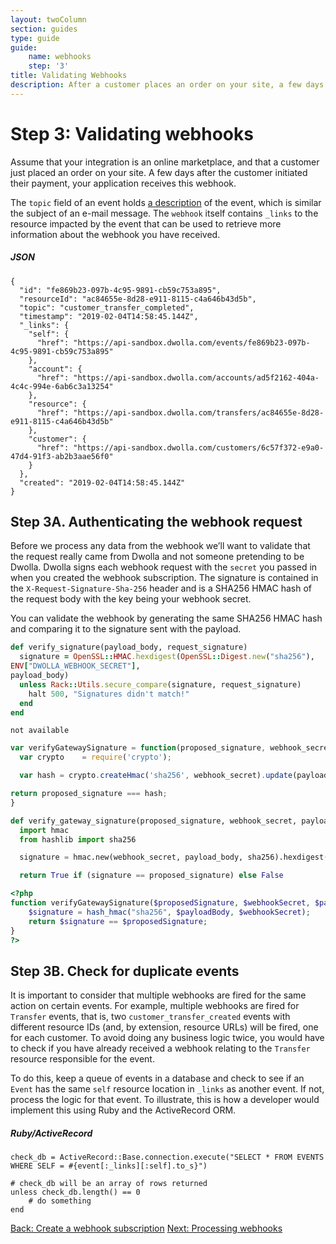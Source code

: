 ```yaml
---
layout: twoColumn
section: guides
type: guide
guide:
    name: webhooks
    step: '3'
title: Validating Webhooks
description: After a customer places an order on your site, a few days after they initiated their payment, your application receives this type of webhook.
---
```


# Step 3: Validating webhooks

Assume that your integration is an online marketplace, and that a customer just placed an order on your site. A few days after the customer initiated their payment, your application receives this webhook.

The `topic` field of an event holds [a description](http://docs.dwolla.com/#events) of the event, which is similar the subject of an e-mail message.  The `webhook` itself contains `_links` to the resource impacted by the event that can be used to retrieve more information about the webhook you have received.

##### JSON

```jsonnoselect
{
  "id": "fe869b23-097b-4c95-9891-cb59c753a895",
  "resourceId": "ac84655e-8d28-e911-8115-c4a646b43d5b",
  "topic": "customer_transfer_completed",
  "timestamp": "2019-02-04T14:58:45.144Z",
  "_links": {
    "self": {
      "href": "https://api-sandbox.dwolla.com/events/fe869b23-097b-4c95-9891-cb59c753a895"
    },
    "account": {
      "href": "https://api-sandbox.dwolla.com/accounts/ad5f2162-404a-4c4c-994e-6ab6c3a13254"
    },
    "resource": {
      "href": "https://api-sandbox.dwolla.com/transfers/ac84655e-8d28-e911-8115-c4a646b43d5b"
    },
    "customer": {
      "href": "https://api-sandbox.dwolla.com/customers/6c57f372-e9a0-47d4-91f3-ab2b3aae56f0"
    }
  },
  "created": "2019-02-04T14:58:45.144Z"
}
```

## Step 3A. Authenticating the webhook request

Before we process any data from the webhook we’ll want to validate that the request really came from Dwolla and not someone pretending to be Dwolla. Dwolla signs each webhook request with the `secret` you passed in when you created the webhook subscription. The signature is contained in the `X-Request-Signature-Sha-256` header and is a SHA256 HMAC hash of the request body with the key being your webhook secret.

You can validate the webhook by generating the same SHA256 HMAC hash and comparing it to the signature sent with the payload.

```ruby
def verify_signature(payload_body, request_signature)
  signature = OpenSSL::HMAC.hexdigest(OpenSSL::Digest.new("sha256"),
ENV["DWOLLA_WEBHOOK_SECRET"],
payload_body)
  unless Rack::Utils.secure_compare(signature, request_signature)
    halt 500, "Signatures didn't match!"
  end
end
```

```raw
not available
```

```javascript
var verifyGatewaySignature = function(proposed_signature, webhook_secret, payload_body) {
  var crypto    = require('crypto');

  var hash = crypto.createHmac('sha256', webhook_secret).update(payload_body).digest('hex');

return proposed_signature === hash;
}
```

```python
def verify_gateway_signature(proposed_signature, webhook_secret, payload_body):
  import hmac
  from hashlib import sha256

  signature = hmac.new(webhook_secret, payload_body, sha256).hexdigest()

  return True if (signature == proposed_signature) else False
```

```php
<?php
function verifyGatewaySignature($proposedSignature, $webhookSecret, $payloadBody) {
    $signature = hash_hmac("sha256", $payloadBody, $webhookSecret);
    return $signature == $proposedSignature;
}
?>
```

## Step 3B. Check for duplicate events

It is important to consider that multiple webhooks are fired for the same action on certain events. For example, multiple webhooks are fired for `Transfer` events, that is, two `customer_transfer_created` events with different resource IDs (and, by extension, resource URLs) will be fired, one for each customer. To avoid doing any business logic twice, you would have to check if you have already received a webhook relating to the `Transfer` resource responsible for the event.

To do this, keep a queue of events in a database and check to see if an `Event` has the same `self` resource location in `_links` as another event. If not, process the logic for that event. To illustrate, this is how a developer would implement this using Ruby and the ActiveRecord ORM.

##### Ruby/ActiveRecord
```rubynoselect
check_db = ActiveRecord::Base.connection.execute("SELECT * FROM EVENTS WHERE SELF = #{event[:_links][:self].to_s}")

# check_db will be an array of rows returned
unless check_db.length() == 0
    # do something
end
```

<nav class="pager-nav">
    <a href="create-subscription.html">Back: Create a webhook subscription</a>
    <a href="process-webhooks.html">Next: Processing webhooks</a>
</nav>
